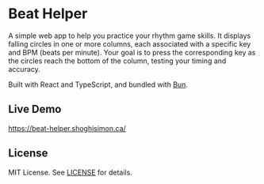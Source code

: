# Beat Helper

A simple web app to help you practice your rhythm game skills. It displays falling circles in one or more columns, each associated with a specific key and BPM (beats per minute). Your goal is to press the corresponding key as the circles reach the bottom of the column, testing your timing and accuracy.

Built with React and TypeScript, and bundled with [Bun](https://bun.sh).

## Live Demo

https://beat-helper.shoghisimon.ca/

## License

MIT License. See [LICENSE](./LICENSE) for details.
